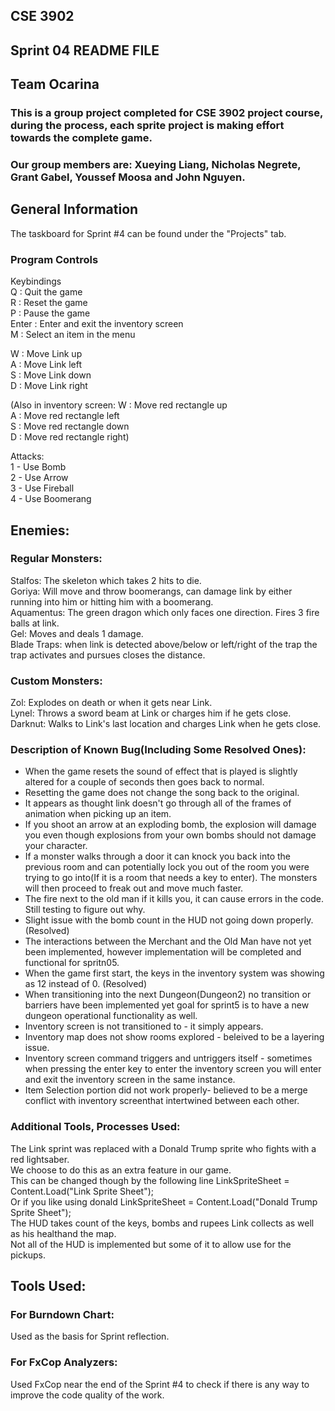 ## CSE 3902
## Sprint 04 README FILE
## Team Ocarina
### This is a group project completed for CSE 3902 project course, during the process, each sprite project is making effort towards the complete game. 
### Our group members are: Xueying Liang, Nicholas Negrete, Grant Gabel, Youssef Moosa and John Nguyen.

## General Information
The taskboard for Sprint #4 can be found under the "Projects" tab.

### Program Controls
Keybindings<br/>
Q : Quit the game <br/>
R : Reset the game<br/>
P : Pause the game<br/>
Enter : Enter and exit the inventory screen <br/>
M : Select an item in the menu<br/>

W : Move Link up<br/>
A : Move Link left<br/>
S : Move Link down<br/>
D : Move Link right<br/>

(Also in inventory screen:
W : Move red rectangle up<br/>
A : Move red rectangle left<br/>
S : Move red rectangle down<br/>
D : Move red rectangle right)<br/>

Attacks:<br/>
1 - Use Bomb<br/>
2 - Use Arrow<br/>
3 - Use Fireball<br/>
4 - Use Boomerang<br/>

## Enemies:
### Regular Monsters:
Stalfos: The skeleton which takes 2 hits to die.<br/>
Goriya: Will move and throw boomerangs, can damage link by either running into him or hitting him  with a boomerang.<br/>
Aquamentus: The green dragon which only faces one direction. Fires 3 fire balls at link. <br/>
Gel: Moves and deals 1 damage.<br/>
Blade Traps: when link is detected above/below or left/right of the trap the trap activates and pursues closes the distance. <br/>

### Custom Monsters:
Zol: Explodes on death or when it gets near Link.<br/>
Lynel: Throws a sword beam at Link or charges him if he gets close.<br/>
Darknut: Walks to Link's last location and charges Link when he gets close.<br/>

### Description of Known Bug(Including Some Resolved Ones):
<ul>
 <li>When the game resets the sound of effect that is played is slightly altered for a couple of seconds then goes back to normal.</li> 
 <li>Resetting the game does not change the song back to the original.</li>
 <li>It appears as thought link doesn't go through all of the frames of animation when picking up an item.</li>
 <li>If you shoot an arrow at an exploding bomb, the explosion will damage you even though explosions from your own bombs should not damage your character.
 <li>If a monster walks through a door it can knock you back into the previous room and can potentially lock you out of the room 
  you were trying to go into(If it is a room that needs a key to enter). The monsters will then proceed to freak out and move much faster.
 <li> The fire next to the old man if it kills you, it can cause errors in the code. Still testing to figure out why.
 <li> Slight issue with the bomb count in the HUD not going down properly. (Resolved)
 <li> The interactions between the Merchant and the Old Man have not yet been implemented, however implementation will be completed and functional for spritn05.
 <li> When the game first start, the keys in the inventory system was showing as 12 instead of 0. (Resolved) 
 <li> When transitioning into the next Dungeon(Dungeon2) no transition or barriers have been implemented yet goal for sprint5 is to have a new dungeon operational functionality as well.</li> 
 <li>Inventory screen is not transitioned to - it simply appears. </li>
 <li>Inventory map does not show rooms explored - beleived to be a layering issue.</li>
 <li>Inventory screen command triggers and untriggers itself - sometimes when pressing the enter key to enter the inventory screen you will enter and exit the inventory screen in the same instance.</li>
 <li>Item Selection portion did not work properly- believed to be a merge conflict with inventory screenthat intertwined between each other.</li>
</ul>

### Additional Tools, Processes Used:
The Link sprint was replaced with a Donald Trump sprite who fights with a red lightsaber.<br/>
We choose to do this as an extra feature in our game. <br/>
This can be changed though by the following line LinkSpriteSheet = Content.Load<Texture2D>("Link Sprite Sheet");<br/>
Or if you like using donald LinkSpriteSheet = Content.Load<Texture2D>("Donald Trump Sprite Sheet");<br/>
The HUD takes count of the keys, bombs and rupees Link collects as well as his healthand the map. <br/>
Not all of the HUD is implemented but some of it to allow use for the pickups.<br/>
 
## Tools Used:
### For Burndown Chart:
Used as the basis for Sprint reflection.<br/>

### For FxCop Analyzers: 
Used FxCop near the end of the Sprint #4 to check if there is any way to improve the code quality of the work.<br/>

